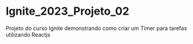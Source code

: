 # Ignite_2023_Projeto_02
Projeto do curso Ignite demonstrando como criar um Timer para tarefas utilizando Reactjs
